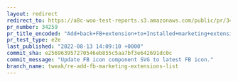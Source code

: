```yaml
---
layout: redirect
redirect_to: https://a8c-woo-test-reports.s3.amazonaws.com/public/pr/34259/e2e/index.html
pr_number: 34259
pr_title_encoded: "Add+back+FB+extension+to+Installed+marketing+extensions+list."
pr_test_type: e2e
last_published: "2022-08-13 14:09:10 +0000"
commit_sha: e256963957270546eb855c5aa7bf3e642691dc0c
commit_message: "Update FB icon component SVG to latest FB icon."
branch_name: tweak/re-add-fb-marketing-extensions-list
---
```

